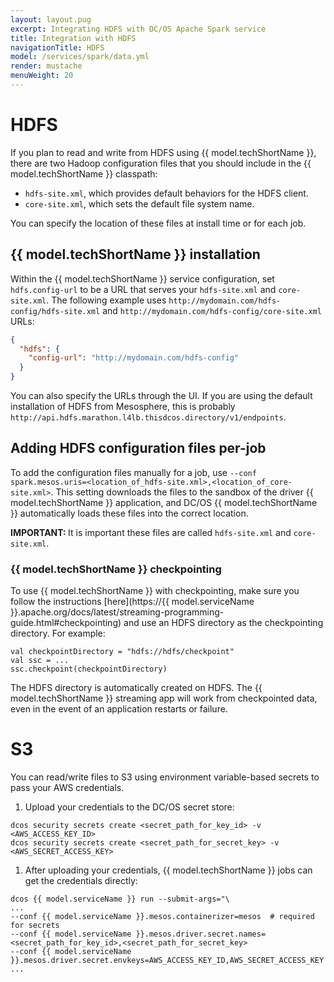 ```yaml
---
layout: layout.pug
excerpt: Integrating HDFS with DC/OS Apache Spark service
title: Integration with HDFS
navigationTitle: HDFS
model: /services/spark/data.yml
render: mustache
menuWeight: 20
---
```


# HDFS

If you plan to read and write from HDFS using {{ model.techShortName }}, there are two Hadoop configuration files that you should include in the {{ model.techShortName }} classpath:

- `hdfs-site.xml`, which provides default behaviors for the HDFS client.
- `core-site.xml`, which sets the default file system name.

You can specify the location of these files at install time or for each job.

## {{ model.techShortName }} installation
Within the {{ model.techShortName }} service configuration, set `hdfs.config-url` to be a URL that serves your `hdfs-site.xml` and `core-site.xml`.
The following example uses `http://mydomain.com/hdfs-config/hdfs-site.xml` and `http://mydomain.com/hdfs-config/core-site.xml` URLs:

```json
{
  "hdfs": {
    "config-url": "http://mydomain.com/hdfs-config"
  }
}
```
You can also specify the URLs through the UI. If you are using the default installation of HDFS from Mesosphere, this is probably `http://api.hdfs.marathon.l4lb.thisdcos.directory/v1/endpoints`.

## Adding HDFS configuration files per-job
To add the configuration files manually for a job, use `--conf spark.mesos.uris=<location_of_hdfs-site.xml>,<location_of_core-site.xml>`. This setting downloads the files to the sandbox of the driver {{ model.techShortName }} application, and DC/OS {{ model.techShortName }} automatically loads these files into the correct location.

<p class="message--important"><strong>IMPORTANT: </strong>It is important these files are called <code>hdfs-site.xml</code> and <code>core-site.xml</code>.</p>

### {{ model.techShortName }} checkpointing

To use {{ model.techShortName }} with checkpointing, make sure you follow the instructions [here](https://{{ model.serviceName }}.apache.org/docs/latest/streaming-programming-guide.html#checkpointing) and use an HDFS directory as the checkpointing directory. For example:
```
val checkpointDirectory = "hdfs://hdfs/checkpoint"
val ssc = ...
ssc.checkpoint(checkpointDirectory)
```
The HDFS directory is automatically created on HDFS. The {{ model.techShortName }} streaming app will work from checkpointed data, even in the event of an application restarts or failure.

# S3
You can read/write files to S3 using environment variable-based secrets to pass your AWS credentials.

1. Upload your credentials to the DC/OS secret store:

```
dcos security secrets create <secret_path_for_key_id> -v <AWS_ACCESS_KEY_ID>
dcos security secrets create <secret_path_for_secret_key> -v <AWS_SECRET_ACCESS_KEY>
```
1. After uploading your credentials, {{ model.techShortName }} jobs can get the credentials directly:

```
dcos {{ model.serviceName }} run --submit-args="\
...
--conf {{ model.serviceName }}.mesos.containerizer=mesos  # required for secrets
--conf {{ model.serviceName }}.mesos.driver.secret.names=<secret_path_for_key_id>,<secret_path_for_secret_key>
--conf {{ model.serviceName }}.mesos.driver.secret.envkeys=AWS_ACCESS_KEY_ID,AWS_SECRET_ACCESS_KEY
...
```

[8]: http://spark.apache.org/docs/latest/configuration.html#inheriting-hadoop-cluster-configuration
[9]: https://docs.mesosphere.com/services/spark/2.5.0-2.2.1/limitations/
